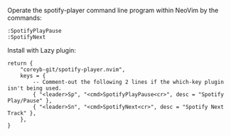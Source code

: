 Operate the spotify-player command line program within NeoVim by the commands:

```
:SpotifyPlayPause
:SpotifyNext
```

Install with Lazy plugin:

```
return {
	"coreyb-git/spotify-player.nvim",
	keys = {
        -- Comment-out the following 2 lines if the which-key plugin isn't being used.
		{ "<leader>Sp", "<cmd>SpotifyPlayPause<cr>", desc = "Spotify Play/Pause" },
		{ "<leader>Sn", "<cmd>SpotifyNext<cr>", desc = "Spotify Next Track" },
	},
}
```

